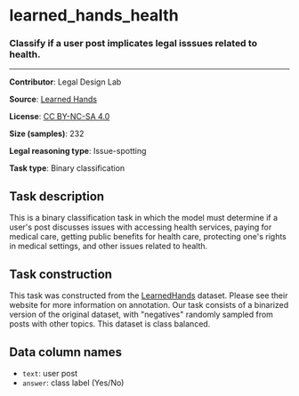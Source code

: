 # learned_hands_health

### Classify if a user post implicates legal isssues related to health.
---

**Contributor**: Legal Design Lab

**Source**: [Learned Hands](https://spot.suffolklitlab.org/data/#learnedhands)

**License**: [CC BY-NC-SA 4.0](https://creativecommons.org/licenses/by-nc-sa/4.0/)

**Size (samples)**: 232

**Legal reasoning type**: Issue-spotting

**Task type**: Binary classification

## Task description

This is a binary classification task in which the model must determine if a user's post discusses issues with accessing health services, paying for medical care, getting public benefits for health care, protecting one's rights in medical settings, and other issues related to health.

## Task construction

This task was constructed from the [LearnedHands](https://suffolklitlab.org/) dataset. Please see their website for more information on annotation. Our task consists of a binarized version of the original dataset, with "negatives" randomly sampled from posts with other topics. This dataset is class balanced.

## Data column names

- `text`: user post
- `answer`: class label (Yes/No)